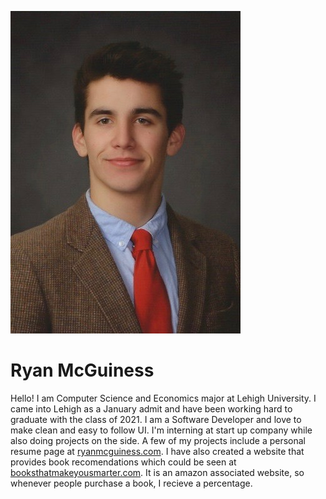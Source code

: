 ![Profile Photo](./img_profile.jpg)
# Ryan McGuiness
Hello! I am Computer Science and Economics major at Lehigh University.
I came into Lehigh as a January admit and have been working hard to graduate with the class of 2021.
	I am a Software Developer and love to make clean and easy to follow UI. 
I'm interning at start up company while also doing projects on the side. 
A few of my projects include a personal resume page at [ryanmcguiness.com](https://ryanmcguiness.com). 
I have also created a website that provides book recomendations which could be seen at [booksthatmakeyousmarter.com](https://booksthatmakeyousmarter.com). It is an amazon associated website, so whenever people purchase a book, I recieve a percentage.
